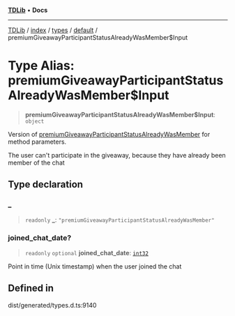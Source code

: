 [**TDLib**](../../../../../../README.md) • **Docs**

***

[TDLib](../../../../../../modules.md) / [index](../../../../../README.md) / [types](../../../README.md) / [default](../README.md) / premiumGiveawayParticipantStatusAlreadyWasMember$Input

# Type Alias: premiumGiveawayParticipantStatusAlreadyWasMember$Input

> **premiumGiveawayParticipantStatusAlreadyWasMember$Input**: `object`

Version of [premiumGiveawayParticipantStatusAlreadyWasMember](premiumGiveawayParticipantStatusAlreadyWasMember.md) for method parameters.

The user can't participate in the giveaway, because they have already been member of the chat

## Type declaration

### \_

> `readonly` **\_**: `"premiumGiveawayParticipantStatusAlreadyWasMember"`

### joined\_chat\_date?

> `readonly` `optional` **joined\_chat\_date**: [`int32`](int32.md)

Point in time (Unix timestamp) when the user joined the chat

## Defined in

dist/generated/types.d.ts:9140
